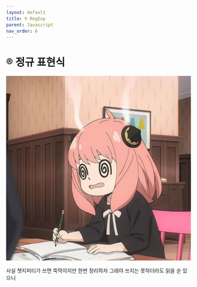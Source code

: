 ```yaml
---
layout: default
title: ®️ RegExp
parent: Javascript
nav_order: 6
---
```


# ®️ 정규 표현식

![anya](image-5.png)

사실 챗지피티가 쓰면 뚝딱이지만 한번 정리하자 그래야 쓰지는 못하더라도 읽을 순 있으니
